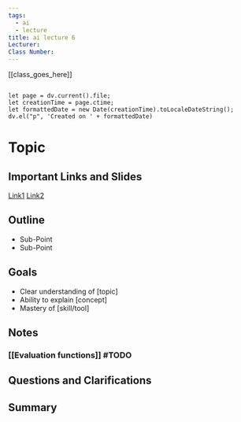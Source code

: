 ```yaml
---
tags:
  - ai
  - lecture
title: ai lecture 6
Lecturer: 
Class Number:
---
```

[[class_goes_here]]
```dataviewjs

```
```dataviewjs
let page = dv.current().file;
let creationTime = page.ctime;
let formattedDate = new Date(creationTime).toLocaleDateString();
dv.el("p", 'Created on ' + formattedDate)
```
# Topic

## Important Links and Slides

[Link1]()
[Link2]()
## Outline

- Sub-Point
- Sub-Point
## Goals

- Clear understanding of [topic]
- Ability to explain [concept]
- Mastery of [skill/tool]
## Notes

### [[Evaluation functions]] #TODO 



## Questions and Clarifications

## Summary





